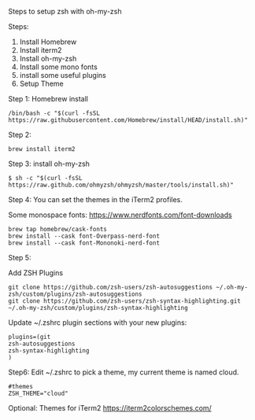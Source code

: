Steps to setup zsh with oh-my-zsh

Steps:

1. Install Homebrew
2. Install iterm2
3. Install oh-my-zsh
4. Install some mono fonts
5. install some useful plugins
6. Setup Theme


Step 1: Homebrew install 
```shell
/bin/bash -c "$(curl -fsSL https://raw.githubusercontent.com/Homebrew/install/HEAD/install.sh)"
```

Step 2:
``` shell
brew install iterm2
```

Step 3:
install oh-my-zsh
```
$ sh -c "$(curl -fsSL https://raw.github.com/ohmyzsh/ohmyzsh/master/tools/install.sh)"
```

Step 4:
You can set the themes in the iTerm2 profiles.

Some monospace fonts:
https://www.nerdfonts.com/font-downloads

```
brew tap homebrew/cask-fonts
brew install --cask font-Overpass-nerd-font
brew install --cask font-Mononoki-nerd-font

```


Step 5:

Add ZSH Plugins
```
git clone https://github.com/zsh-users/zsh-autosuggestions ~/.oh-my-zsh/custom/plugins/zsh-autosuggestions
git clone https://github.com/zsh-users/zsh-syntax-highlighting.git ~/.oh-my-zsh/custom/plugins/zsh-syntax-highlighting
```

Update ~/.zshrc plugin sections with your new plugins:
```
plugins=(git
zsh-autosuggestions
zsh-syntax-highlighting
)
```

Step6:
Edit ~/.zshrc to pick a theme, my current theme is named cloud.
```
#themes
ZSH_THEME="cloud"
```


Optional:
Themes for iTerm2
https://iterm2colorschemes.com/

